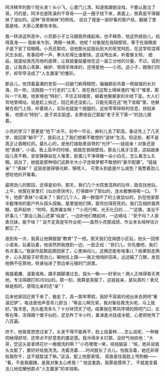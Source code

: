 阿洋稀罕的那个短头发丫头小飞，心里门儿清，知道我跟她没戏，干脆认我当了哥。巧的是，阿洋也是陈溪的干哥哥——这一圈子绕下来，表面上，倒真是平得跟抹了油似的。这种“哥哥妹妹”的把戏， 说白了就是一层好看的窗户纸，戳破了里面是啥，大家心里都有本账。

我一转进这所高中，小亮那小子立马跟我热络起来。也不稀奇，他这热络劲儿，掐得真准—— 我新来乍到，两眼一抹黑，他呢？对象就在我隔壁班，等于在我眼皮子底下安了双眼睛。小亮还絮叨，说他那光屁股玩到大的死党阿彪，在这学校混得风生水起，有事招呼一声，拳头抡得比谁都快。这话甩出来，听着像关照， 细品，就是给我亮亮他的底牌，让我掂量掂量他在这一亩三分地的分量。不过，说到底，让我真心羡慕、嫉妒、恨得牙痒痒的，还得是他——小亮。这小子，跟我们同岁，却早早活成了“人生赢家”的雏形。

那会儿，他顶着最潮的发型——后脑勺剃得精短，偏偏额前吊着一绺倔强的长刘海，风一吹，活脱脱一个行走的“三毛”。放在我们这帮土得掉渣的“板寸”堆里，那叫一个扎眼。他家境也“特别”。不住正经楼房，蜗着他舅舅家的半地下室。大人们背地里嘀咕，说是赶上拆迁，回迁房还没影儿，只能先窝在这“地下宫殿”里。他舅舅在衙门上班，听着唬人，实际也就是个跑腿的。这些零零碎碎的信息，拼起来看， 他那点“特别”，底子其实挺虚，全靠他自己那副“老子天下第一”的劲儿撑着。

小亮的学习？那更是“地下”水平。初中一毕业，麻利儿去了职高，象征性上了几天学，就回家“躺平”了，提前过上了我们想都不敢想的“退休”生活。但这些，都不是真正让我眼红的。最扎心的，是他打娘胎里自带的“光环”——娃娃亲！对象还是他“表妹”，小诺。我上高中的时候，她就在我隔壁班。那会儿我才注意，这姑娘身段儿真不赖，安安静静站在人堆里，脸蛋儿干净得像一朵小白花，怎么看怎么扎眼。说白了，她就是那种咱们这群半大小子连做梦都不敢想的“豪华配置”。“娃娃亲”？“表妹”？ 这层皮披得够光鲜，够唬人， 可里头到底是什么成色？我憋着劲儿想给他扒开看看。

最带劲儿的那回，还得是初中。那天，我们几个大院里混熟的玩伴，跑去找他玩。上午，他窝在家里打《仙剑奇侠传》，打得跟中了邪似的，连水都懒得喝一口。下午，他那“表妹”小诺来了！我们几个人，跟一群饿坏了的土拨鼠似的，扒在他家那半截埋地的窗户外头探头探脑。屋里就他们俩，窗帘拉得死死的。我们互相挤眉弄眼，低声起哄：“哟呵，孤男寡女啊！”“小亮行啊，光天化日的……”“这俩，准没干好事儿！”那会儿我心还算“纯良”，一边听他们瞎起哄，一边嘀咕：“至于吗？人家表兄妹，能干啥？” 说不定真是写作业呢——虽然小亮那成绩，作业本长啥样估计都忘了。

直到有一次，我真让他俩狠狠“教育”了一把。那天我们在隔壁小区玩，他头一回带小诺来。玩着玩着，他突然把我拽到一边，一脸正经：“哥们儿，你先撤吧，我们有点事儿。”我装作屁颠屁颠回家了，心里纳闷儿，这俩还能有啥事儿？结果刚走两步，心头那股子好奇劲儿，唰地往上蹿——我又悄悄折回来，远远瞄了几眼，发现他俩不在原地，转身钻进了旁边单元楼的门洞里。

我猫着腰、溜着墙角，蹑手蹑脚凑过去，探头一瞅——好家伙！俩人正啃得昏天黑地，专注得跟打BOSS似的。那一刻，我算是真服了，这娃娃亲，是玩真的！表兄妹是假的，感情比亲的还“亲”！

后来他家回迁房下来了，搬走了。高一那年寒假，我好不容易约他出来去网吧“重温旧梦”。电话里他声音吊儿郎当：“等会儿啊兄弟，我对象给我洗头呢，马上就好。”我寻思，洗头能洗多久？十分钟顶天了吧。结果我在寒风呼啸的网吧门口，左等右等，冻得跟个傻子似的，足足杵了半小时，鼻涕差点挂成冰棍，心里把他骂了八百遍。

终于，他晃晃悠悠过来了。头发干得不能再干，脸上挂着种……怎么说呢，一种被伺候得舒坦、还带点不好意思的餍足感。我冷得牙关打颤，没好气地损他：“大哥，您这头是拿绣花针一根根洗的啊？”小亮嘿嘿一笑，挠挠脑袋：“咳，她非说我头太脏了，要好好给我洗洗。洗着洗着……时间就长了点儿。怕我冻着，她还非得给我吹干，这不就耽误了嘛。”这话，配上他那表情， 简直是往我脸上甩狗粮—— “看，不是我磨蹭，是我对象太心疼我！” 他这套路，我算是摸熟了， 不就是变着法儿地炫耀他那点“人生赢家”的本钱嘛。